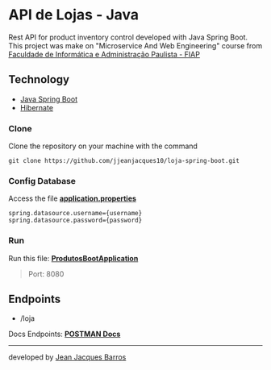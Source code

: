 # API de Lojas - Java

Rest API for product inventory control developed with Java Spring Boot. This project was make on "Microservice And Web Engineering" course from [Faculdade de Informática e Administração Paulista - FIAP](https://www.fiap.com.br/)

## Technology

- [Java Spring Boot](https://spring.io/projects/spring-boot)
- [Hibernate](https://hibernate.org/)

### Clone
Clone the repository on your machine with the command

```git clone https://github.com/jjeanjacques10/loja-spring-boot.git```

### Config Database
Access the file **[application.properties](https://github.com/jjeanjacques10/loja-spring-boot/blob/master/src/main/resources/application.properties)**

```
spring.datasource.username={username}
spring.datasource.password={password}
```

### Run

Run this file: **[ProdutosBootApplication](https://github.com/jjeanjacques10/loja-spring-boot/blob/master/src/main/java/br/com/fiap/ProdutosBootApplication.java)**

> Port: 8080

## Endpoints

- /loja

Docs Endpoints: **[POSTMAN Docs](https://github.com/jjeanjacques10/api-rest-java/blob/master/src/main/resources/postman/Produtos%20Boot.postman_collection.json)**


--- 
developed by [Jean Jacques Barros](https://github.com/jjeanjacques10)
